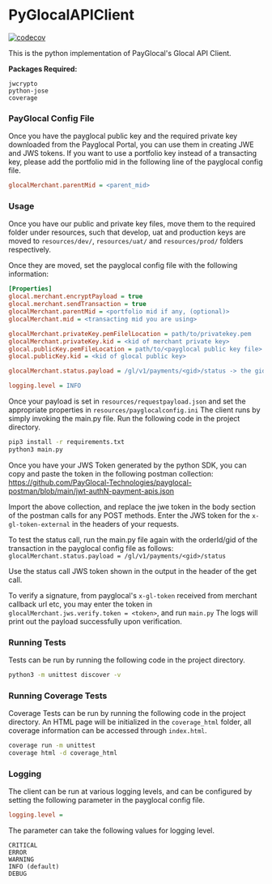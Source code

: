 # PyGlocalAPIClient
[![codecov](https://codecov.io/gh/PayGlocal-Technologies/payglocal-python-sdk/branch/master/graph/badge.svg?token=C7G7HFUIDT)](https://codecov.io/gh/PayGlocal-Technologies/payglocal-python-sdk)

This is the python implementation of PayGlocal's Glocal API Client. 

**Packages Required:** 
```
jwcrypto
python-jose
coverage
```

### PayGlocal Config File

Once you have the payglocal public key and the required private key downloaded from the Payglocal Portal, you can use them in creating JWE and JWS tokens.
If you want to use a portfolio key instead of a transacting key, please add the portfolio mid in the following line of the payglocal config file.

```ini
glocalMerchant.parentMid = <parent_mid>
```

### Usage

Once you have our public and private key files, move them to the required folder under resources, such that develop, uat and production keys are moved to 
`resources/dev/`, `resources/uat/` and `resources/prod/` folders respectively.

Once they are moved, set the payglocal config file with the following information:
```ini
[Properties]
glocal.merchant.encryptPayload = true
glocal.merchant.sendTransaction = true
glocalMerchant.parentMid = <portfolio mid if any, (optional)>
glocalMerchant.mid = <transacting mid you are using>

glocalMerchant.privateKey.pemFilelLocation = path/to/privatekey.pem
glocalMerchant.privateKey.kid = <kid of merchant private key>
glocal.publicKey.pemFileLocation = path/to/<payglocal public key file>
glocal.publicKey.kid = <kid of glocal public key>

glocalMerchant.status.payload = /gl/v1/payments/<gid>/status -> the gid of the transaction whose status you want to see

logging.level = INFO
```

Once your payload is set in `resources/requestpayload.json` and set the appropriate properties in `resources/payglocalconfig.ini`
The client runs by simply invoking the main.py file. Run the following code in the project directory.

```bash
pip3 install -r requirements.txt
python3 main.py
```

Once you have your JWS Token generated by the python SDK, you can copy and paste the token in the following postman collection: 
https://github.com/PayGlocal-Technologies/payglocal-postman/blob/main/jwt-authN-payment-apis.json

Import the above collection, and replace the jwe token in the body section of the postman calls for any POST methods.
Enter the JWS token for the `x-gl-token-external` in the headers of your requests. 

To test the status call, run the main.py file again with the orderId/gid of the transaction in the payglocal config file
as follows:
`glocalMerchant.status.payload = /gl/v1/payments/<gid>/status`

Use the status call JWS token shown in the output in the header of the get call.

To verify a signature, from payglocal's `x-gl-token` received from merchant callback url etc, you may enter the token in `glocalMerchant.jws.verify.token = <token>`, and run `main.py`
The logs will print out the payload successfully upon verification.

### Running Tests

Tests can be run by running the following code in the project directory.
```bash
python3 -m unittest discover -v
```

### Running Coverage Tests

Coverage Tests can be run by running the following code in the project directory. An HTML page will be initialized in the ```coverage_html``` folder, all coverage information can be accessed through ```index.html```.
```bash
coverage run -m unittest 
coverage html -d coverage_html
```

### Logging

The client can be run at various logging levels, and can be configured by setting the following parameter in the payglocal config file.
```ini
logging.level =
```
The parameter can take the following values for logging level.
```properties
CRITICAL
ERROR
WARNING
INFO (default)
DEBUG
```
